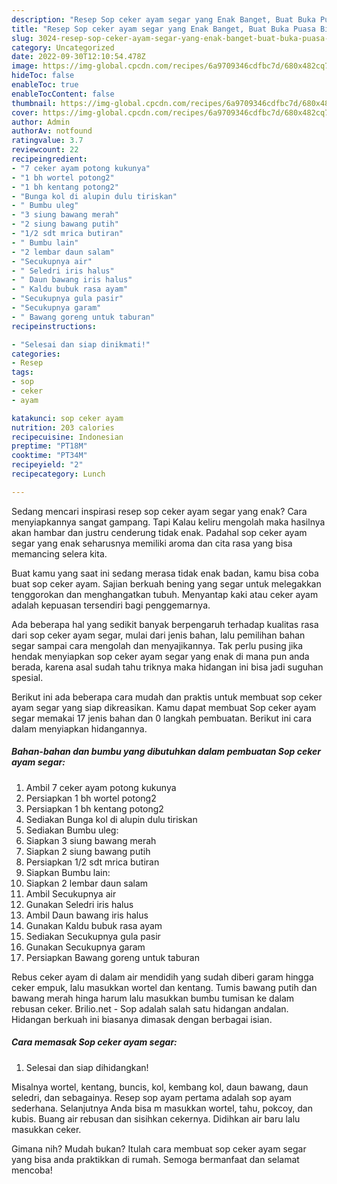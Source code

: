 ```yaml
---
description: "Resep Sop ceker ayam segar yang Enak Banget, Buat Buka Puasa Bisa Manjain Lidah"
title: "Resep Sop ceker ayam segar yang Enak Banget, Buat Buka Puasa Bisa Manjain Lidah"
slug: 3024-resep-sop-ceker-ayam-segar-yang-enak-banget-buat-buka-puasa-bisa-manjain-lidah
category: Uncategorized
date: 2022-09-30T12:10:54.478Z
image: https://img-global.cpcdn.com/recipes/6a9709346cdfbc7d/680x482cq70/sop-ceker-ayam-segar-foto-resep-utama.jpg
hideToc: false
enableToc: true
enableTocContent: false
thumbnail: https://img-global.cpcdn.com/recipes/6a9709346cdfbc7d/680x482cq70/sop-ceker-ayam-segar-foto-resep-utama.jpg
cover: https://img-global.cpcdn.com/recipes/6a9709346cdfbc7d/680x482cq70/sop-ceker-ayam-segar-foto-resep-utama.jpg
author: Admin
authorAv: notfound
ratingvalue: 3.7
reviewcount: 22
recipeingredient:
- "7 ceker ayam potong kukunya"
- "1 bh wortel potong2"
- "1 bh kentang potong2"
- "Bunga kol di alupin dulu tiriskan"
- " Bumbu uleg"
- "3 siung bawang merah"
- "2 siung bawang putih"
- "1/2 sdt mrica butiran"
- " Bumbu lain"
- "2 lembar daun salam"
- "Secukupnya air"
- " Seledri iris halus"
- " Daun bawang iris halus"
- " Kaldu bubuk rasa ayam"
- "Secukupnya gula pasir"
- "Secukupnya garam"
- " Bawang goreng untuk taburan"
recipeinstructions:

- "Selesai dan siap dinikmati!"
categories:
- Resep
tags:
- sop
- ceker
- ayam

katakunci: sop ceker ayam 
nutrition: 203 calories
recipecuisine: Indonesian
preptime: "PT18M"
cooktime: "PT34M"
recipeyield: "2"
recipecategory: Lunch

---
```



Sedang mencari inspirasi resep sop ceker ayam segar yang enak? Cara menyiapkannya sangat gampang. Tapi Kalau keliru mengolah maka hasilnya akan hambar dan justru cenderung tidak enak. Padahal sop ceker ayam segar yang enak seharusnya memiliki aroma dan cita rasa yang bisa memancing selera kita.


Buat kamu yang saat ini sedang merasa tidak enak badan, kamu bisa coba buat sop ceker ayam. Sajian berkuah bening yang segar untuk melegakkan tenggorokan dan menghangatkan tubuh. Menyantap kaki atau ceker ayam adalah kepuasan tersendiri bagi penggemarnya.

Ada beberapa hal yang sedikit banyak berpengaruh terhadap kualitas rasa dari sop ceker ayam segar, mulai dari jenis bahan, lalu pemilihan bahan segar sampai cara mengolah dan menyajikannya. Tak perlu pusing jika hendak menyiapkan sop ceker ayam segar yang enak di mana pun anda berada, karena asal sudah tahu triknya maka hidangan ini bisa jadi suguhan spesial.


Berikut ini ada beberapa cara mudah dan praktis untuk membuat sop ceker ayam segar yang siap dikreasikan. Kamu dapat membuat Sop ceker ayam segar memakai 17 jenis bahan dan 0 langkah pembuatan. Berikut ini cara dalam menyiapkan hidangannya.

<!--inarticleads1-->

##### Bahan-bahan dan bumbu yang dibutuhkan dalam pembuatan Sop ceker ayam segar:

1. Ambil 7 ceker ayam potong kukunya
1. Persiapkan 1 bh wortel potong2
1. Persiapkan 1 bh kentang potong2
1. Sediakan Bunga kol di alupin dulu tiriskan
1. Sediakan  Bumbu uleg:
1. Siapkan 3 siung bawang merah
1. Siapkan 2 siung bawang putih
1. Persiapkan 1/2 sdt mrica butiran
1. Siapkan  Bumbu lain:
1. Siapkan 2 lembar daun salam
1. Ambil Secukupnya air
1. Gunakan  Seledri iris halus
1. Ambil  Daun bawang iris halus
1. Gunakan  Kaldu bubuk rasa ayam
1. Sediakan Secukupnya gula pasir
1. Gunakan Secukupnya garam
1. Persiapkan  Bawang goreng untuk taburan


Rebus ceker ayam di dalam air mendidih yang sudah diberi garam hingga ceker empuk, lalu masukkan wortel dan kentang. Tumis bawang putih dan bawang merah hinga harum lalu masukkan bumbu tumisan ke dalam rebusan ceker. Brilio.net - Sop adalah salah satu hidangan andalan. Hidangan berkuah ini biasanya dimasak dengan berbagai isian. 

<!--inarticleads2-->

##### Cara memasak Sop ceker ayam segar:


1. Selesai dan siap dihidangkan!

Misalnya wortel, kentang, buncis, kol, kembang kol, daun bawang, daun seledri, dan sebagainya. Resep sop ayam pertama adalah sop ayam sederhana. Selanjutnya Anda bisa m masukkan wortel, tahu, pokcoy, dan kubis. Buang air rebusan dan sisihkan cekernya. Didihkan air baru lalu masukkan ceker. 

Gimana nih? Mudah bukan? Itulah cara membuat sop ceker ayam segar yang bisa anda praktikkan di rumah. Semoga bermanfaat dan selamat mencoba!
